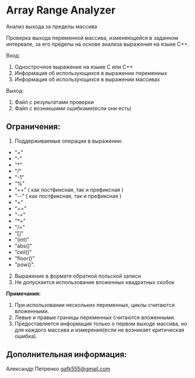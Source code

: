 # Array Range Analyzer #

Анализ выхода за пределы массива

Проверка выхода переменной массива, изменяющейся в заданном интервале, за его пределы на основе анализа выражения на языке С++. 

Вход:

1) Однострочное выражение на языке C или С++
2) Информация об использующихся в выражении переменных
3) Информация об использующихся в выражении массивах

Выход:
1) Файл с результатами проверки
2) Файл с возникшими ошибками(если они есть)

## Ограничения: ##

1) Поддерживаемые операции в выражении:
- "+"
- "-"
- "*"
- "/"
- "-1"
- "%"
- "++" ( как постфиксная, так и префиксная )
- "--" ( как постфиксная, так и префиксная )
- "="
- "+="
- "-="
- "*="
- "/="
- "[]"
- "(int)"
- "abs()"
- "ceil()"
- "floor()"
- "pow()".

2) Выражение в формате обратной польской записи
3) Не допускается использование вложенных квадратных скобок

**Примечания:**
1) При использовании нескольких переменных, циклы считаются вложенными.
2) Левые и правые границы переменных считаются вложенными.
3) Предоставляется информация только о первом выходе массива, но для каждого массива и измерения(если не возникает критическая ошибка).

## Дополнительная информация: ##
Александр Петренко
gafk555@gmail.com